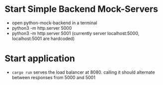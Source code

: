 # Start Simple Backend Mock-Servers  
- open python-mock-backend in a terminal
- python3 -m http.server 5000
- python3 -m http.server 5001
    (currently server localhost:5000, localhost:5001 are hardcoded) 

# Start application 
- `cargo run` serves the load balancer at 8080. calling it should alternate between responses from 5000 and 5001
